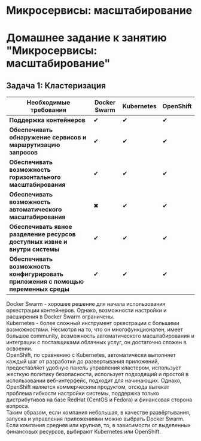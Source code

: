 # Микросервисы: масштабирование

# Домашнее задание к занятию "Микросервисы: масштабирование"

## Задача 1: Кластеризация

| Необходимые требования | Docker Swarm | Kubernetes | OpenShift |
| --- | --- | --- | --- |
| **Поддержка контейнеров** | ✔ | ✔ | ✔ |
| **Обеспечивать обнаружение сервисов и маршрутизацию запросов** | ✔ | ✔ | ✔ |
| **Обеспечивать возможность горизонтального масштабирования** | ✔ | ✔ |  ✔ |
| **Обеспечивать возможность автоматического масштабирования** | ✖ | ✔ | ✔ |
| **Обеспечивать явное разделение ресурсов доступных извне и внутри системы** | ✔ | ✔ | ✔ |
| **Обеспечивать возможность конфигурировать приложения с помощью переменных среды** | ✔ | ✔ | ✔ |

  Docker Swarm - хорошее решение для начала использования оркестрации контейнеров. Однако, возможности настройки и расширения в Docker Swarm ограничены.  
  Kubernetes - более сложный инструмент оркестрации с большими возможностями. Несмотря на то, что он многофункционален, имеет большое community, возможность автоматического масштабирования и интеграции с поставщиками облачных услуг, он достаточно сложен в освоении.  
  OpenShift, по сравнению с Kubernetes, автоматически выполняет каждый шаг от разработки до развертывания приложений, предоставляет удобную панель управления кластером, использует жесткую политику безопасности, использует подходящий и простой в использовании веб-интерфейс, подходит для начинающих. Однако, OpenShift является коммерческим продуктом, отсюда вытекат проблема гибкости настройки системы, поддержка только дистрибутивов на базе RedHat (CentOS и Fedora) и финансовая сторона вопроса.  
  Таким образом, если компания небольшая, в качестве развёртывания, запуска и управления приложениями можно выбрать Docker Swarm. Если компания средняя или крупная, то, в зависимости от выделенных финансовых ресурсов, выбирают Kubernetes или OpenShift.
